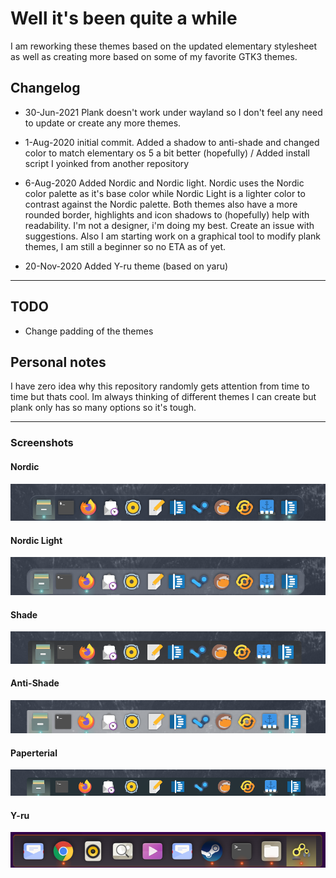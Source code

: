 # Well it's been quite a while  
I am reworking these themes based on the updated elementary stylesheet as well as creating more based on some of my favorite GTK3 themes.  

## Changelog
* 30-Jun-2021 Plank doesn't work under wayland so I don't feel any need to update or create any more themes.

* 1-Aug-2020 initial commit.  Added a shadow to anti-shade and changed color to match elementary os 5 a bit better (hopefully) / Added install script I yoinked from another repository

* 6-Aug-2020 Added Nordic and Nordic light. Nordic uses the Nordic color palette as it's base color while Nordic Light is a lighter color to contrast against the Nordic palette.  Both themes also have a more rounded border, highlights and icon shadows to (hopefully) help with readability.  I'm not a designer, i'm doing my best.  Create an issue with suggestions.  Also I am starting work on a graphical tool to modify plank themes, I am still a beginner so no ETA as of yet.

* 20-Nov-2020 Added Y-ru theme (based on yaru)
---

## TODO
* Change padding of the themes

## Personal notes
I have zero idea why this repository randomly gets attention from time to time but thats cool.  Im always thinking of different themes I can create
but plank only has so many options so it's tough.

---
### Screenshots

#### Nordic
![Nordic](screenshots/Nordic.png)

#### Nordic Light
![Nordic Light](screenshots/Nordic-Light.png)

#### Shade
![shade](screenshots/Shade.png)

#### Anti-Shade
![anti-shade](screenshots/Anti-Shade.png)

#### Paperterial
![paperterial](screenshots/Paperterial.png)

#### Y-ru
![y-ru](screenshots/y-ru.png)


